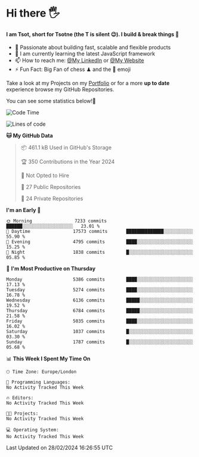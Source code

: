 # Hi there :raised_hand_with_fingers_splayed:
#### I am Tsot, short for Tsotne (the T is silent :wink:). I build & break things :space_invader:
- :telescope: Passionate about building fast, scalable and flexible products
- :seedling: I am currently learning the latest JavaScript framework 
- :mailbox: How to reach me: [@My LinkedIn](https://www.linkedin.com/in/tsotne-gvadzabia/) or [@My Website](https://tsotne.co.uk/contact)
- :zap: Fun Fact: Big Fan of chess ♟ and the 👾 emoji

Take a look at my Projects on my [Portfolio](https://tsotne.co.uk/) or for a more **up to date** experience browse my GitHub Repositories.

You can see some statistics below!:space_invader:
<!--START_SECTION:waka-->
![Code Time](http://img.shields.io/badge/Code%20Time-761%20hrs%202%20mins-blue)

![Lines of code](https://img.shields.io/badge/From%20Hello%20World%20I%27ve%20Written-11.6%20million%20lines%20of%20code-blue)

**🐱 My GitHub Data** 

> 📦 461.1 kB Used in GitHub's Storage 
 > 
> 🏆 350 Contributions in the Year 2024
 > 
> 🚫 Not Opted to Hire
 > 
> 📜 27 Public Repositories 
 > 
> 🔑 24 Private Repositories 
 > 
**I'm an Early 🐤** 

```text
🌞 Morning                7233 commits        ██████░░░░░░░░░░░░░░░░░░░   23.01 % 
🌆 Daytime                17573 commits       ██████████████░░░░░░░░░░░   55.90 % 
🌃 Evening                4795 commits        ████░░░░░░░░░░░░░░░░░░░░░   15.25 % 
🌙 Night                  1838 commits        █░░░░░░░░░░░░░░░░░░░░░░░░   05.85 % 
```
📅 **I'm Most Productive on Thursday** 

```text
Monday                   5386 commits        ████░░░░░░░░░░░░░░░░░░░░░   17.13 % 
Tuesday                  5274 commits        ████░░░░░░░░░░░░░░░░░░░░░   16.78 % 
Wednesday                6136 commits        █████░░░░░░░░░░░░░░░░░░░░   19.52 % 
Thursday                 6784 commits        █████░░░░░░░░░░░░░░░░░░░░   21.58 % 
Friday                   5035 commits        ████░░░░░░░░░░░░░░░░░░░░░   16.02 % 
Saturday                 1037 commits        █░░░░░░░░░░░░░░░░░░░░░░░░   03.30 % 
Sunday                   1787 commits        █░░░░░░░░░░░░░░░░░░░░░░░░   05.68 % 
```


📊 **This Week I Spent My Time On** 

```text
🕑︎ Time Zone: Europe/London

💬 Programming Languages: 
No Activity Tracked This Week

🔥 Editors: 
No Activity Tracked This Week

🐱‍💻 Projects: 
No Activity Tracked This Week

💻 Operating System: 
No Activity Tracked This Week
```


 Last Updated on 28/02/2024 16:26:55 UTC
<!--END_SECTION:waka-->
